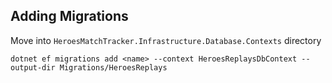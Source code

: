 ﻿## Adding Migrations
Move into `HeroesMatchTracker.Infrastructure.Database.Contexts` directory
```
dotnet ef migrations add <name> --context HeroesReplaysDbContext --output-dir Migrations/HeroesReplays
```

